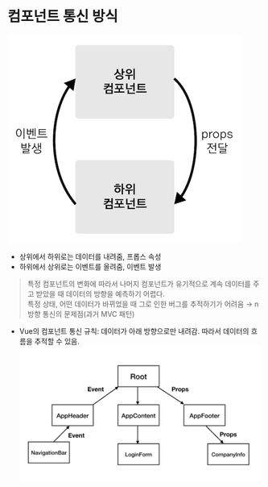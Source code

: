 # 컴포넌트 통신 방식
![components-communication](../images/component-communication.2bb1d838.png)
- 상위에서 하위로는 데이터를 내려줌, 프롭스 속성
- 하위에서 상위로는 이벤트를 올려줌, 이벤트 발생  



>특정 컴포넌트의 변화에 따라서 나머지 컴포넌트가 유기적으로 계속 데이터를 주고 받았을 때 데이터의 방향을 예측하기 어렵다.  
특정 상태, 어떤 데이터가 바뀌었을 때 그로 인한 버그를 추적하기가 어려움 
$\rightarrow$ n방향 통신의 문제점(과거 MVC 패턴)

- Vue의 컴포넌트 통신 규칙: 데이터가 아래 방향으로만 내려감. 따라서 데이터의 흐름을 추적할 수 있음.
![components-communication](../images/components-communication2.png)
